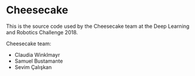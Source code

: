 # Cheesecake
This is the source code used by the Cheesecake team at the Deep Learning and Robotics Challenge 2018.

Cheesecake team: 
- Claudia Winklmayr
- Samuel Bustamante
- Sevim Çalışkan
